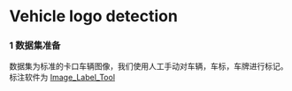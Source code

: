 # Vehicle logo detection

### 1 数据集准备
数据集为标准的卡口车辆图像，我们使用人工手动对车辆，车标，车牌进行标记。</br>
标注软件为 [Image_Label_Tool](https://github.com/EchoWangHF/Image-Label-Tool)
